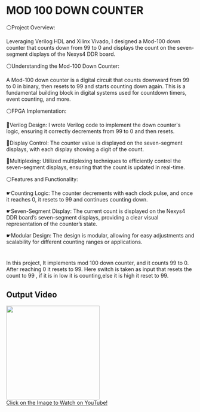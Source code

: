 # MOD 100 DOWN COUNTER

⚪Project Overview:

Leveraging Verilog HDL and Xilinx Vivado, I designed a Mod-100 down counter that counts down from 99 to 0 and displays the count on the seven-segment displays of the Nexys4 DDR board.

⚪Understanding the Mod-100 Down Counter:

A Mod-100 down counter is a digital circuit that counts downward from 99 to 0 in binary, then resets to 99 and starts counting down again. This is a fundamental building block in digital systems used for countdown timers, event counting, and more.

⚪FPGA Implementation:

🔹Verilog Design: I wrote Verilog code to implement the down counter's logic, ensuring it correctly decrements from 99 to 0 and then resets.

🔹Display Control: The counter value is displayed on the seven-segment displays, with each display showing a digit of the count.

🔹Multiplexing: Utilized multiplexing techniques to efficiently control the seven-segment displays, ensuring that the count is updated in real-time.

⚪Features and Functionality:

☛Counting Logic: The counter decrements with each clock pulse, and once it reaches 0, it resets to 99 and continues counting down.

☛Seven-Segment Display: The current count is displayed on the Nexys4 DDR board’s seven-segment displays, providing a clear visual representation of the counter’s state.

☛Modular Design: The design is modular, allowing for easy adjustments and scalability for different counting ranges or applications.

#
In this project, It implements mod 100 down counter, and it counts 99 to 0.
After reaching 0 it resets to 99.
Here switch is taken as input that resets the count to 99 , if it is in low it is counting,else it is high it reset to 99.


## Output Video

<a href="https://www.youtube.com/watch?v=vVCkbVNPjz4">
    <img width="250" src="https://img.youtube.com/vi/vVCkbVNPjz4/0.jpg">
    </br>Click on the Image to Watch on YouTube!
</a>


